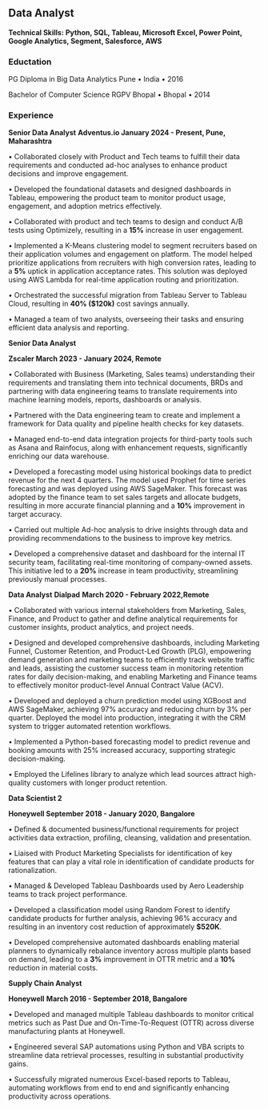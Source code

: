 ## Data Analyst
**Technical Skills: Python, SQL, Tableau, Microsoft Excel, Power Point, Google Analytics, Segment, Salesforce, AWS**

### Eductation
PG Diploma in Big Data Analytics
Pune • India • 2016

Bachelor of Computer Science
RGPV Bhopal • Bhopal • 2014

### Experience

**Senior Data Analyst**
**Adventus.io                                                                             January 2024 - Present, Pune, Maharashtra**

• Collaborated closely with Product and Tech teams to fulfill their data requirements and conducted ad-hoc analyses to enhance product decisions and improve engagement.

• Developed the foundational datasets and designed dashboards in Tableau, empowering the product team to monitor product usage, engagement, and adoption metrics effectively.

• Collaborated with product and tech teams to design and conduct A/B tests using Optimizely, resulting in a **15%** increase in user engagement.

• Implemented a K-Means clustering model to segment recruiters based on their application volumes and engagement on platform. The model helped prioritize applications from recruiters with high conversion rates, leading to a **5%** uptick in application acceptance rates. This solution was deployed using AWS Lambda for real-time application routing and prioritization.

• Orchestrated the successful migration from Tableau Server to Tableau Cloud, resulting in **40% ($120k)** cost savings annually.

• Managed a team of two analysts, overseeing their tasks and ensuring efficient data analysis and reporting.

**Senior Data Analyst**

**Zscaler                                                                                         March 2023 - January 2024, Remote**

• Collaborated with Business (Marketing, Sales teams) understanding their requirements and translating them into technical documents, BRDs and partnering with data engineering teams to translate requirements into machine learning models, reports, dashboards or analysis.

• Partnered with the Data engineering team to create and implement a framework for Data quality and pipeline health checks for key datasets.

• Managed end-to-end data integration projects for third-party tools such as Asana and Rainfocus, along with enhancement requests, significantly enriching our data warehouse.

• Developed a forecasting model using historical bookings data to predict revenue for the next 4 quarters. The model used Prophet for time series forecasting and was deployed using AWS SageMaker. This forecast was adopted by the finance team to set sales targets and allocate budgets, resulting in more accurate financial planning and a **10%** improvement in target accuracy.

• Carried out multiple Ad-hoc analysis to drive insights through data and providing recommendations to the business to improve key metrics.

• Developed a comprehensive dataset and dashboard for the internal IT security team, facilitating real-time monitoring of company-owned assets. This initiative led to a **20%** increase in team productivity, streamlining previously manual processes.

**Data Analyst**
**Dialpad**                                                                                          **March 2020 - February 2022,Remote**

• Collaborated with various internal stakeholders from Marketing, Sales, Finance, and Product to gather and define analytical requirements for customer insights, product analytics, and project needs.

• Designed and developed comprehensive dashboards, including Marketing Funnel, Customer Retention, and Product-Led Growth (PLG), empowering demand generation and marketing teams to efficiently track website traffic and leads, assisting the customer success team in monitoring retention rates for daily decision-making, and enabling Marketing and Finance teams to effectively monitor product-level Annual Contract Value (ACV).

• Developed and deployed a churn prediction model using XGBoost and AWS SageMaker, achieving 97% accuracy and reducing churn by 3% per quarter. Deployed the model into production, integrating it with the CRM system to trigger automated retention workflows.

• Implemented a Python-based forecasting model to predict revenue and booking amounts with 25% increased accuracy, supporting strategic decision-making.

• Employed the Lifelines library to analyze which lead sources attract high-quality customers with longer product retention.

**Data Scientist 2**

**Honeywell                                                                                     September 2018 - January 2020, Bangalore**

• Defined & documented business/functional requirements for project activities data extraction, profiling, cleansing, validation and presentation.

• Liaised with Product Marketing Specialists for identification of key features that can play a vital role in identification of candidate products for rationalization.

• Managed & Developed Tableau Dashboards used by Aero Leadership teams to track project performance.

• Developed a classification model using Random Forest to identify candidate products for further analysis, achieving 96% accuracy and resulting in an inventory cost reduction of approximately **$520K**.

• Developed comprehensive automated dashboards enabling material planners to dynamically rebalance inventory across multiple plants based on demand, leading to a **3%** improvement in OTTR metric and a **10%** reduction in material costs.


**Supply Chain Analyst**

**Honeywell**                                                                                  **March 2016 - September 2018, Bangalore**

• Developed and managed multiple Tableau dashboards to monitor critical metrics such as Past Due and On-Time-To-Request (OTTR) across diverse manufacturing plants at Honeywell.

• Engineered several SAP automations using Python and VBA scripts to streamline data retrieval processes, resulting in substantial productivity gains.

• Successfully migrated numerous Excel-based reports to Tableau, automating workflows from end to end and significantly enhancing productivity across operations.
